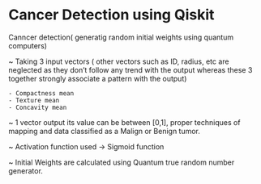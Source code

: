 # Cancer Detection using Qiskit
Canncer detection( generatig random initial weights using quantum computers)

~ Taking 3 input vectors ( other vectors such as ID, radius, etc are neglected as they don’t follow any trend with the output whereas these 3 together strongly associate a pattern with the output)

	- Compactness mean
	- Texture mean
	- Concavity mean

~ 1 vector output its value can be between [0,1], proper techniques of mapping and data classified as a Malign or Benign tumor.

~ Activation function used -> Sigmoid function

~ Initial Weights are calculated using Quantum true random number generator.
